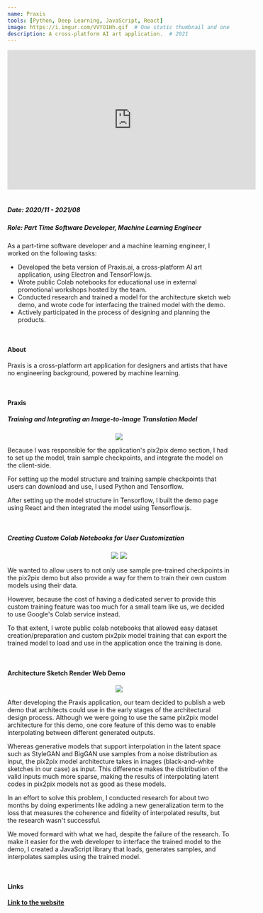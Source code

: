 ```yaml
---
name: Praxis
tools: [Python, Deep Learning, JavaScript, React]
image: https://i.imgur.com/VVYO1Hh.gif  # One static thumbnail and one animated thumbnail locally.
description: A cross-platform AI art application.  # 2021
---
```


<!-- Tech Demo (e.g. Video & Images) -->
<div class="video">
    <iframe width="560" height="315" src="https://www.youtube.com/embed/_h_6MUuYKw8" title="YouTube video player" frameborder="0" allow="accelerometer; autoplay; clipboard-write; encrypted-media; gyroscope; picture-in-picture" allowfullscreen></iframe>
</div>

<br>

<!-- Detailed Role & Date -->
##### Date: 2020/11 - 2021/08
##### Role: Part Time Software Developer, Machine Learning Engineer

As a part-time software developer and a machine learning engineer, I worked on the following tasks:
* Developed the beta version of Praxis.ai, a cross-platform AI art application, using Electron and TensorFlow.js.
* Wrote public Colab notebooks for educational use in external promotional workshops hosted by the team.
* Conducted research and trained a model for the architecture sketch web demo, and wrote code for interfacing the trained model with the demo.
* Actively participated in the process of designing and planning the products.

<br>

<!-- Abstract / About -->
#### About

Praxis is a cross-platform art application for designers and artists that have no engineering background, powered by machine learning.

<br>

<!-- Technical Features & Challenges & Highlights -->
#### Praxis

##### Training and Integrating an Image-to-Image Translation Model

<center>
    <img src="https://i.imgur.com/JzicXdo.jpg"/>
</center>

Because I was responsible for the application's pix2pix demo section, I had to set up the model, train sample checkpoints, and integrate the model on the client-side. 

For setting up the model structure and training sample checkpoints that users can download and use, I used Python and Tensorflow.

After setting up the model structure in Tensorflow, I built the demo page using React and then integrated the model using Tensorflow.js.

<br>

##### Creating Custom Colab Notebooks for User Customization

<center>
    <img src="https://i.imgur.com/lx5G9sF.jpg"/>
    <img src="https://i.imgur.com/xgEdAu2.jpg"/>
</center>

We wanted to allow users to not only use sample pre-trained checkpoints in the pix2pix demo but also provide a way for them to train their own custom models using their data.

However, because the cost of having a dedicated server to provide this custom training feature was too much for a small team like us, we decided to use Google's Colab service instead.

To that extent, I wrote public colab notebooks that allowed easy dataset creation/preparation and custom pix2pix model training that can export the trained model to load and use in the application once the training is done.

<br>

#### Architecture Sketch Render Web Demo

<center>
    <img src="https://i.imgur.com/Xx75eDf.jpg"/>
</center>

After developing the Praxis application, our team decided to publish a web demo that architects could use in the early stages of the architectural design process. Although we were going to use the same pix2pix model architecture for this demo, one core feature of this demo was to enable interpolating between different generated outputs.

Whereas generative models that support interpolation in the latent space such as StyleGAN and BigGAN use samples from a noise distribution as input, the pix2pix model architecture takes in images (black-and-white sketches in our case) as input. This difference makes the distribution of the valid inputs much more sparse, making the results of interpolating latent codes in pix2pix models not as good as these models.

In an effort to solve this problem, I conducted research for about two months by doing experiments like adding a new generalization term to the loss that measures the coherence and fidelity of interpolated results, but the research wasn't successful.

We moved forward with what we had, despite the failure of the research. To make it easier for the web developer to interface the trained model to the demo, I created a JavaScript library that loads, generates samples, and interpolates samples using the trained model.

<br>

<!-- Miscellaneous (e.g. Awards & Links) -->
#### Links

**[Link to the website](http://prxs.ai/)**